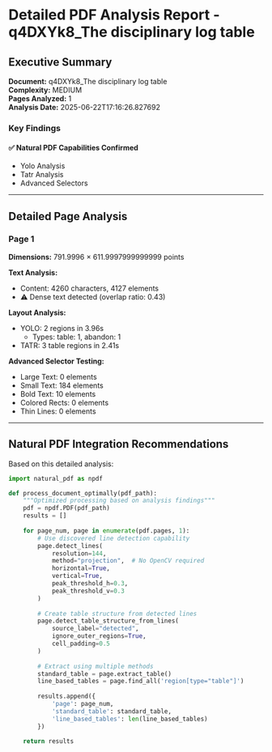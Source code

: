 # Detailed PDF Analysis Report - q4DXYk8_The disciplinary log table

## Executive Summary

**Document:** q4DXYk8_The disciplinary log table  
**Complexity:** MEDIUM  
**Pages Analyzed:** 1  
**Analysis Date:** 2025-06-22T17:16:26.827692

### Key Findings

#### ✅ Natural PDF Capabilities Confirmed

- Yolo Analysis
- Tatr Analysis
- Advanced Selectors

---

## Detailed Page Analysis

### Page 1

**Dimensions:** 791.9996 × 611.9997999999999 points

**Text Analysis:**
- Content: 4260 characters, 4127 elements
- ⚠️ Dense text detected (overlap ratio: 0.43)

**Layout Analysis:**
- YOLO: 2 regions in 3.96s
  - Types: table: 1, abandon: 1
- TATR: 3 table regions in 2.41s

**Advanced Selector Testing:**
- Large Text: 0 elements
- Small Text: 184 elements
- Bold Text: 10 elements
- Colored Rects: 0 elements
- Thin Lines: 0 elements


---

## Natural PDF Integration Recommendations

Based on this detailed analysis:

```python
import natural_pdf as npdf

def process_document_optimally(pdf_path):
    """Optimized processing based on analysis findings"""
    pdf = npdf.PDF(pdf_path)
    results = []
    
    for page_num, page in enumerate(pdf.pages, 1):
        # Use discovered line detection capability
        page.detect_lines(
            resolution=144,
            method="projection",  # No OpenCV required
            horizontal=True,
            vertical=True,
            peak_threshold_h=0.3,
            peak_threshold_v=0.3
        )
        
        # Create table structure from detected lines
        page.detect_table_structure_from_lines(
            source_label="detected",
            ignore_outer_regions=True,
            cell_padding=0.5
        )
        
        # Extract using multiple methods
        standard_table = page.extract_table()
        line_based_tables = page.find_all('region[type="table"]')
        
        results.append({
            'page': page_num,
            'standard_table': standard_table,
            'line_based_tables': len(line_based_tables)
        })
    
    return results
```

